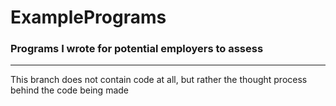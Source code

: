 # ExamplePrograms
### Programs I wrote for potential employers to assess
***
This branch does not contain code at all, but rather the thought process behind the code being made
